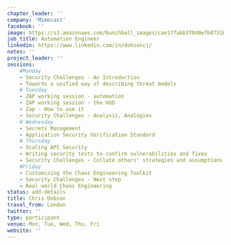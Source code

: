 ```yaml
---
chapter_leader: ''
company: 'Mimecast'
facebook: ''
image: https://s3.amazonaws.com/bunchball_images/cae177abb37049efb8731659b369a238/glasspng150b467a1a5.png
job_title: Automation Engineer
linkedin: https://www.linkedin.com/in/dobsoncj/
notes: ''
project_leader: ''
sessions: 
    #Monday
    - Security Challenges - An Introduction
    - Towards a unified way of describing threat models
    # Tuesday
    - ZAP working session - automation
    - ZAP working session - the HUD
    - Zap - How to use it
    - Security Challenges - Analysis, Analogies
    # Wednesday
    - Secrets Management
    - Application Security Verification Standard
    # Thursday
    - Scaling API Security
    - Writing security tests to confirm vulnerabilities and fixes
    - Security Challenges - Collate others' strategies and assumptions
    #Friday
    - Customising the Chaos Engineering Toolkit
    - Security Challenges - Next step
    - Real world Chaos Engineering
status: add-details
title: Chris Dobson
travel_from: London
twitter: ''
type: participant
venue: Mon, Tue, Wed, Thu, Fri
website: ''
---
```


<!-- put more details about participant here -->
